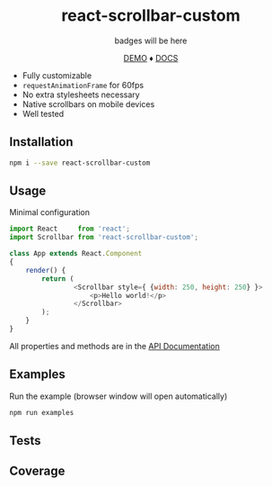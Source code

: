 <h1 align="center">react-scrollbar-custom</h1>
<p align="center">
badges will be here
</p>
<p align="center">
    <a href="https://xobotyi.github.io/react-scrollbars-custom/">DEMO</a> ♦ <a href="https://github.com/xobotyi/react-scrollbars-custom/tree/master/docs">DOCS</a>
</p>

* Fully customizable
* `requestAnimationFrame` for 60fps
* No extra stylesheets necessary
* Native scrollbars on mobile devices
* Well tested

## Installation
```bash
npm i --save react-scrollbar-custom
```

## Usage
Minimal configuration
```javascript
import React     from 'react';
import Scrollbar from 'react-scrollbar-custom';

class App extends React.Component
{
    render() {
        return (
                <Scrollbar style={ {width: 250, height: 250} }>
                    <p>Hello world!</p>
                </Scrollbar>
        );
    }
}
```
All properties and methods are in the [API Documentation](https://github.com/xobotyi/react-scrollbars-custom/tree/master/docs/API.md)

## Examples
Run the example (browser window will open automatically)
```bash
npm run examples
```

## Tests

## Coverage
